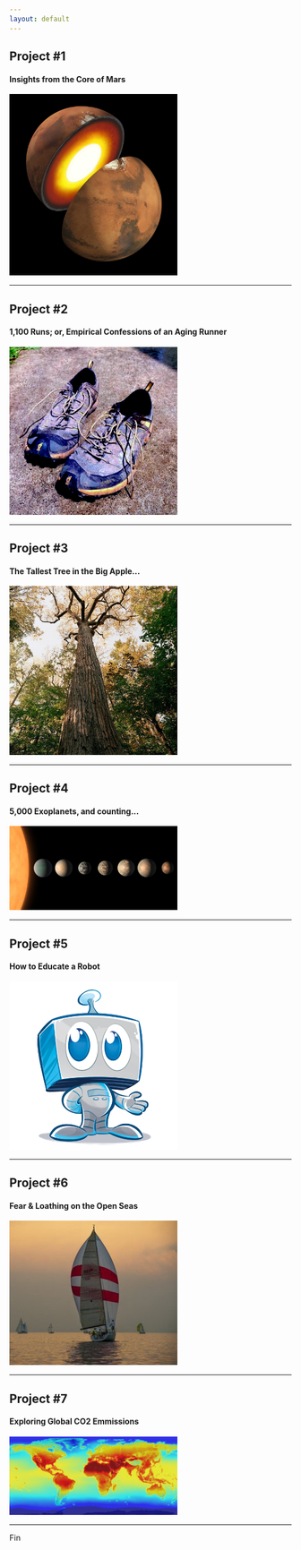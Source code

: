 ```yaml
---
layout: default
---
```


## Project #1
#### Insights from the Core of Mars

<img src="Images/mars_core.jpg" alt="Mars Interior" style="width:300px"/>

* * *

## Project #2 
#### 1,100 Runs; or, Empirical Confessions of an Aging Runner

<img src="Images/dirty_shoes.png" alt="Dirty Shoes" style="width:300px"/>

* * *

## Project #3 
#### The Tallest Tree in the Big Apple...

<img src="Images/queens_giant.jpg" alt="Queens Giant" style="width:300px"/>

* * *

## Project #4 
#### 5,000 Exoplanets, and counting...

<img src="Images/trappist_system.jpg" alt="Trappist System" style="width:300px"/>

* * *

## Project #5 
#### How to Educate a Robot

<img src="Images/cute-robot-drawing-64.png" alt="smart_robot" style="width:300px"/>

* * *

## Project #6 
#### Fear & Loathing on the Open Seas

<a href="_posts/2023-1-15-Retention-Analysis.markdown"><img src="Images/pearl_cropped.png" alt="sailboat" style="width:300px"/></a>

* * *

## Project #7
#### Exploring Global CO2 Emmissions

<img src="Images/global_heat_map.jpg" alt="heat_map" style="width:300px"/>

* * *

Fin
